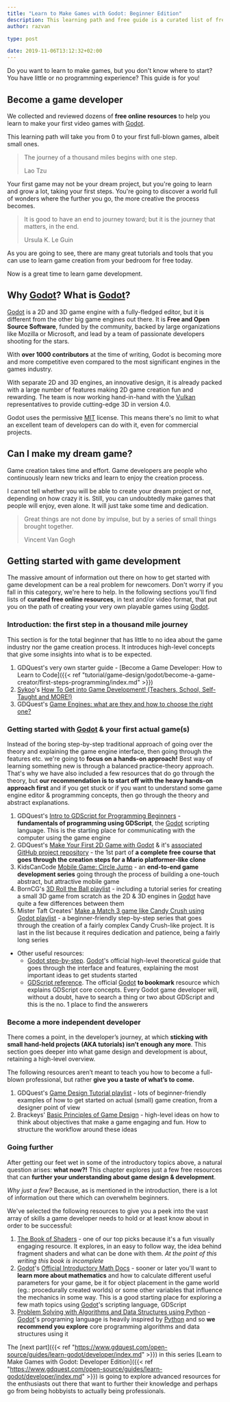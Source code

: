 ```yaml
---
title: "Learn to Make Games with Godot: Beginner Edition"
description: This learning path and free guide is a curated list of free resources to get started with game development using the Free and Open Source engine Godot
author: razvan

type: post

date: 2019-11-06T13:12:32+02:00
---
```


Do you want to learn to make games, but you don't know where to start? You have little or no programming experience? This guide is for you!

## Become a game developer

We collected and reviewed dozens of **free online resources** to help you learn to make your first video games with [Godot]. 

This learning path will take you from 0 to your first full-blown games, albeit small ones.

> The journey of a thousand miles begins with one step.
> 
> Lao Tzu

Your first game may not be your dream project, but you're going to learn and grow a lot, taking your first steps. You're going to discover a world full of wonders where the further you go, the more creative the process becomes.

> It is good to have an end to journey toward; but it is the journey that matters, in the end.
> 
> Ursula K. Le Guin

As you are going to see, there are many great tutorials and tools that you can use to learn game creation from your bedroom for free today.

Now is a great time to learn game development.

## Why [Godot]? What is [Godot]?

[Godot] is a 2D and 3D game engine with a fully-fledged editor, but it is different from the other big game engines out there. It is **Free and Open Source Software**, funded by the community, backed by large organizations like Mozilla or Microsoft, and lead by a team of passionate developers shooting for the stars. 

With **over 1000 contributors** at the time of writing, Godot is becoming more and more competitive even compared to the most significant engines in the games industry.

With separate 2D and 3D engines, an innovative design, it is already packed with a large number of features making 2D game creation fun and rewarding. The team is now working hand-in-hand with the [Vulkan](https://www.khronos.org/vulkan/) representatives to provide cutting-edge 3D in version 4.0.

Godot uses the permissive [MIT](https://opensource.org/licenses/MIT) license. This means there's no limit to what an excellent team of developers can do with it, even for commercial projects.

## Can I make my dream game?

Game creation takes time and effort. Game developers are people who continuously learn new tricks and learn to enjoy the creation process.

I cannot tell whether you will be able to create your dream project or not, depending on how crazy it is. Still, you can undoubtedly make games that people will enjoy, even alone. It will just take some time and dedication.

> Great things are not done by impulse, but by a series of small things brought together.
> 
> Vincent Van Gogh


## Getting started with game development

The massive amount of information out there on how to get started with game development can be a real problem for newcomers. Don't worry if you fall in this category, we're here to help. In the following sections you'll find lists of **curated free online resources**, in text and/or video format, that put you on the path of creating your very own playable games using [Godot].

### Introduction: the first step in a thousand mile journey

This section is for the total beginner that has little to no idea about the game industry nor the game creation process. It introduces high-level concepts that give some insights into what is to be expected.

1. GDQuest's very own starter guide - [Become a Game Developer: How to Learn to Code]({{< ref "tutorial/game-design/godot/become-a-game-creator/first-steps-programming/index.md" >}})
1. [Sykoo](https://www.youtube.com/user/SykooTV/)'s [How To Get into Game Development! (Teachers, School, Self-Taught and MORE!)](https://youtu.be/EL_Le8B_iCo)
1. GDQuest's [Game Engines: what are they and how to choose the right one?](https://youtu.be/2tZK75R2K2c)

### Getting started with [Godot] & your first actual game(s)

Instead of the boring step-by-step traditional approach of going over the theory and explaining the game engine interface, then going through the features etc. we're going to **focus on a hands-on approach!** Best way of learning something new is through a balanced practice-theory approach. That's why we have also included a few resources that do go through the theory, but **our recommendation is to start off with the heavy hands-on approach first** and if you get stuck or if you want to understand some game engine editor & programming concepts, then go through the theory and abstract explanations.

1. GDQuest's [Intro to GDScript for Programming Beginners](https://youtu.be/UcdwP1Q2UlU) - **fundamentals of programming using GDScript**, the [Godot] scripting language. This is the starting place for communicating with the computer using the game engine
1. GDQuest's [Make Your First 2D Game with Godot](https://youtu.be/Mc13Z2gboEk) & it's [associated GitHub project repository](https://github.com/GDquest/Your-First-Game-Godot-2d-Platformer) - the 1st part of **a complete free course that goes through the creation steps for a Mario platformer-like clone**
1. KidsCanCode [Mobile Game: Circle Jump](http://kidscancode.org/godot_recipes/games/circle_jump/) - an **end-to-end game development series** going through the process of building a one-touch abstract, but attractive mobile game
1. BornCG's [3D Roll the Ball playlist](https://www.youtube.com/playlist?list=PLda3VoSoc_TSBBOBYwcmlamF1UrjVtccZ) - including a tutorial series for creating a small 3D game from scratch as the 2D & 3D engines in [Godot] have quite a few differences between them
1. Mister Taft Creates' [Make a Match 3 game like Candy Crush using Godot playlist](https://www.youtube.com/playlist?list=PL4vbr3u7UKWqwQlvwvgNcgDL1p_3hcNn2) - a beginner-friendly step-by-step series that goes through the creation of a fairly complex Candy Crush-like project. It is last in the list because it requires dedication and patience, being a fairly long series

- Other useful resources:
    - [Godot step-by-step](http://docs.godotengine.org/en/latest/getting_started/step_by_step/index.html). [Godot]'s official high-level theoretical guide that goes through the interface and features, explaining the most important ideas to get students started
    - [GDScript reference](http://docs.godotengine.org/en/latest/getting_started/scripting/gdscript/index.html). The official [Godot] **to bookmark** resource which explains GDScript core concepts. Every Godot game developer will, without a doubt, have to search a thing or two about GDScript and this is the no. 1 place to find the answerers

### Become a more independent developer

There comes a point, in the developer’s journey, at which **sticking with small hand-held projects (AKA tutorials) isn’t enough any more**. This section goes deeper into what game design and development is about, retaining a high-level overview.

The following resources aren’t meant to teach you how to become a full-blown professional, but rather **give you a taste of what’s to come.**

1. GDQuest's [Game Design Tutorial playlist](https://www.youtube.com/playlist?list=PLhqJJNjsQ7KHI3oYZfZ9nLEnQMBEhbmP8) - lots of beginner-friendly examples of how to get started on actual (small) game creation, from a designer point of view
1. Brackeys' [Basic Principles of Game Design](https://www.youtube.com/watch?v=G8AT01tuyrk) - high-level ideas on how to think about objectives that make a game engaging and fun. How to structure the workflow around these ideas

### Going further

After getting our feet wet in some of the introductory topics above, a natural question arises: **what now?!** This chapter explores just a few free resources that can **further your understanding about game design & development**.

_Why just a few?_ Because, as is mentioned in the introduction, there is a lot of information out there which can overwhelm beginners.

We've selected the following resources to give you a peek into the vast array of skills a game developer needs to hold or at least know about in order to be successful:

1. [The Book of Shaders](https://thebookofshaders.com/) - one of our top picks because it's a fun visually engaging resource. It explores, in an easy to follow way, the idea behind fragment shaders and what can be done with them. _At the point of this writing this book is incomplete_
1. [Godot]'s [Official Introductory Math Docs](http://docs.godotengine.org/en/3.1/tutorials/math/) - sooner or later you'll want to **learn more about mathematics** and how to calculate different useful parameters for your game, be it for object placement in the game world (eg.: procedurally created worlds) or some other variables that influence the mechanics in some way. This is a good starting place for exploring a few math topics using [Godot]'s scripting language, GDScript
1. [Problem Solving with Algorithms and Data Structures using Python](https://runestone.academy/runestone/books/published/pythonds/index.html) - [Godot]'s programing language is heavily inspired by [Python](https://www.python.org/) and so **we recommend you explore** core programming algorithms and data structures using it

The [next part]({{< ref "https://www.gdquest.com/open-source/guides/learn-godot/developer/index.md" >}}) in this series [Learn to Make Games with Godot: Developer Edition]({{< ref "https://www.gdquest.com/open-source/guides/learn-godot/developer/index.md" >}}) is going to explore advanced resources for the enthusiasts out there that want to further their knowledge and perhaps go from being hobbyists to actually being professionals.

[Godot]: https://godotengine.org/
